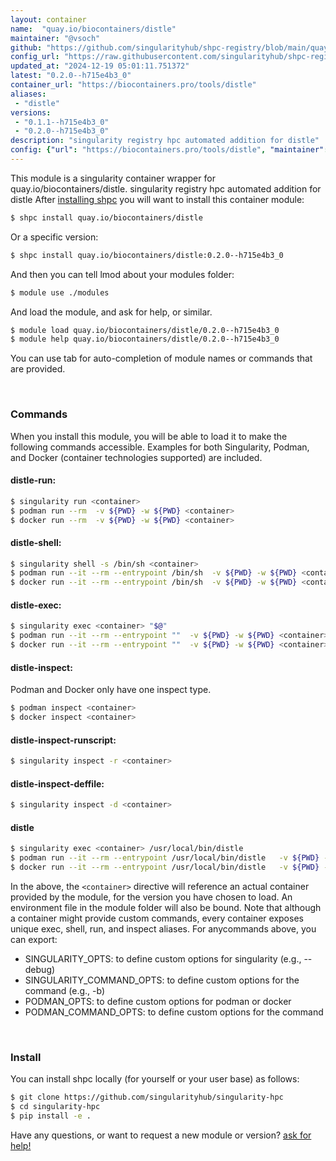```yaml
---
layout: container
name:  "quay.io/biocontainers/distle"
maintainer: "@vsoch"
github: "https://github.com/singularityhub/shpc-registry/blob/main/quay.io/biocontainers/distle/container.yaml"
config_url: "https://raw.githubusercontent.com/singularityhub/shpc-registry/main/quay.io/biocontainers/distle/container.yaml"
updated_at: "2024-12-19 05:01:11.751372"
latest: "0.2.0--h715e4b3_0"
container_url: "https://biocontainers.pro/tools/distle"
aliases:
 - "distle"
versions:
 - "0.1.1--h715e4b3_0"
 - "0.2.0--h715e4b3_0"
description: "singularity registry hpc automated addition for distle"
config: {"url": "https://biocontainers.pro/tools/distle", "maintainer": "@vsoch", "description": "singularity registry hpc automated addition for distle", "latest": {"0.2.0--h715e4b3_0": "sha256:75ca15253b5d794bda033f3a00a1763c662314bb2487d6e35acb588574bc2afc"}, "tags": {"0.1.1--h715e4b3_0": "sha256:fce3265ad2cf19ab763f7977fee346f00773be059a2a39ce92fab41c5e7b6609", "0.2.0--h715e4b3_0": "sha256:75ca15253b5d794bda033f3a00a1763c662314bb2487d6e35acb588574bc2afc"}, "docker": "quay.io/biocontainers/distle", "aliases": {"distle": "/usr/local/bin/distle"}}
---
```


This module is a singularity container wrapper for quay.io/biocontainers/distle.
singularity registry hpc automated addition for distle
After [installing shpc](#install) you will want to install this container module:


```bash
$ shpc install quay.io/biocontainers/distle
```

Or a specific version:

```bash
$ shpc install quay.io/biocontainers/distle:0.2.0--h715e4b3_0
```

And then you can tell lmod about your modules folder:

```bash
$ module use ./modules
```

And load the module, and ask for help, or similar.

```bash
$ module load quay.io/biocontainers/distle/0.2.0--h715e4b3_0
$ module help quay.io/biocontainers/distle/0.2.0--h715e4b3_0
```

You can use tab for auto-completion of module names or commands that are provided.

<br>

### Commands

When you install this module, you will be able to load it to make the following commands accessible.
Examples for both Singularity, Podman, and Docker (container technologies supported) are included.

#### distle-run:

```bash
$ singularity run <container>
$ podman run --rm  -v ${PWD} -w ${PWD} <container>
$ docker run --rm  -v ${PWD} -w ${PWD} <container>
```

#### distle-shell:

```bash
$ singularity shell -s /bin/sh <container>
$ podman run --it --rm --entrypoint /bin/sh  -v ${PWD} -w ${PWD} <container>
$ docker run --it --rm --entrypoint /bin/sh  -v ${PWD} -w ${PWD} <container>
```

#### distle-exec:

```bash
$ singularity exec <container> "$@"
$ podman run --it --rm --entrypoint ""  -v ${PWD} -w ${PWD} <container> "$@"
$ docker run --it --rm --entrypoint ""  -v ${PWD} -w ${PWD} <container> "$@"
```

#### distle-inspect:

Podman and Docker only have one inspect type.

```bash
$ podman inspect <container>
$ docker inspect <container>
```

#### distle-inspect-runscript:

```bash
$ singularity inspect -r <container>
```

#### distle-inspect-deffile:

```bash
$ singularity inspect -d <container>
```


#### distle

```bash
$ singularity exec <container> /usr/local/bin/distle
$ podman run --it --rm --entrypoint /usr/local/bin/distle   -v ${PWD} -w ${PWD} <container> -c " $@"
$ docker run --it --rm --entrypoint /usr/local/bin/distle   -v ${PWD} -w ${PWD} <container> -c " $@"
```



In the above, the `<container>` directive will reference an actual container provided
by the module, for the version you have chosen to load. An environment file in the
module folder will also be bound. Note that although a container
might provide custom commands, every container exposes unique exec, shell, run, and
inspect aliases. For anycommands above, you can export:

 - SINGULARITY_OPTS: to define custom options for singularity (e.g., --debug)
 - SINGULARITY_COMMAND_OPTS: to define custom options for the command (e.g., -b)
 - PODMAN_OPTS: to define custom options for podman or docker
 - PODMAN_COMMAND_OPTS: to define custom options for the command

<br>

### Install

You can install shpc locally (for yourself or your user base) as follows:

```bash
$ git clone https://github.com/singularityhub/singularity-hpc
$ cd singularity-hpc
$ pip install -e .
```

Have any questions, or want to request a new module or version? [ask for help!](https://github.com/singularityhub/singularity-hpc/issues)
